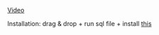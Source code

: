 [Video](https://youtu.be/eCcMd15vmEI)

Installation: drag & drop + run sql file + install [this](https://github.com/GHMatti/FiveM-Scripts/tree/master/mhacking)
